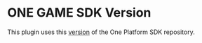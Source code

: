 # ONE GAME SDK Version

This plugin uses this [version](https://git.i3d.net/one/ardentblue/one-game-sdk/-/commit/4a4baf6373b8157461aeeb40c507c98145a85f8e) of the One Platform SDK repository.
